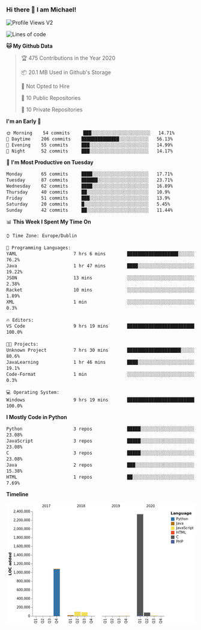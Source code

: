 ### Hi there 👋 I am Michael!

![Profile Views V2](https://komarev.com/ghpvc/?username=AppDevMichael)

<!--START_SECTION:waka-->
![Lines of code](https://img.shields.io/badge/From%20Hello%20World%20I%27ve%20Written-10.3%20million%20lines%20of%20code-blue)

**🐱 My Github Data** 

> 🏆 475 Contributions in the Year 2020
 > 
> 📦 20.1 MB Used in Github's Storage 
 > 
> 🚫 Not Opted to Hire
 > 
> 📜 10 Public Repositories
 > 
> 🔑 10 Private Repositories 

**I'm an Early 🐤** 

```text
🌞 Morning    54 commits     ███░░░░░░░░░░░░░░░░░░░░░░   14.71% 
🌆 Daytime    206 commits    ██████████████░░░░░░░░░░░   56.13% 
🌃 Evening    55 commits     ███░░░░░░░░░░░░░░░░░░░░░░   14.99% 
🌙 Night      52 commits     ███░░░░░░░░░░░░░░░░░░░░░░   14.17%

```
📅 **I'm Most Productive on Tuesday** 

```text
Monday       65 commits     ████░░░░░░░░░░░░░░░░░░░░░   17.71% 
Tuesday      87 commits     ██████░░░░░░░░░░░░░░░░░░░   23.71% 
Wednesday    62 commits     ████░░░░░░░░░░░░░░░░░░░░░   16.89% 
Thursday     40 commits     ██░░░░░░░░░░░░░░░░░░░░░░░   10.9% 
Friday       51 commits     ███░░░░░░░░░░░░░░░░░░░░░░   13.9% 
Saturday     20 commits     █░░░░░░░░░░░░░░░░░░░░░░░░   5.45% 
Sunday       42 commits     ██░░░░░░░░░░░░░░░░░░░░░░░   11.44%

```


📊 **This Week I Spent My Time On** 

```text
⌚︎ Time Zone: Europe/Dublin

💬 Programming Languages: 
YAML                     7 hrs 6 mins        ███████████████████░░░░░░   76.2% 
Java                     1 hr 47 mins        ████░░░░░░░░░░░░░░░░░░░░░   19.22% 
JSON                     13 mins             ░░░░░░░░░░░░░░░░░░░░░░░░░   2.38% 
Racket                   10 mins             ░░░░░░░░░░░░░░░░░░░░░░░░░   1.89% 
XML                      1 min               ░░░░░░░░░░░░░░░░░░░░░░░░░   0.3%

🔥 Editors: 
VS Code                  9 hrs 19 mins       █████████████████████████   100.0%

🐱‍💻 Projects: 
Unknown Project          7 hrs 30 mins       ████████████████████░░░░░   80.6% 
JavaLearning             1 hr 46 mins        ████░░░░░░░░░░░░░░░░░░░░░   19.1% 
Code-Format              1 min               ░░░░░░░░░░░░░░░░░░░░░░░░░   0.3%

💻 Operating System: 
Windows                  9 hrs 19 mins       █████████████████████████   100.0%

```

**I Mostly Code in Python** 

```text
Python                   3 repos             █████░░░░░░░░░░░░░░░░░░░░   23.08% 
JavaScript               3 repos             █████░░░░░░░░░░░░░░░░░░░░   23.08% 
C                        3 repos             █████░░░░░░░░░░░░░░░░░░░░   23.08% 
Java                     2 repos             ███░░░░░░░░░░░░░░░░░░░░░░   15.38% 
HTML                     1 repos             ██░░░░░░░░░░░░░░░░░░░░░░░   7.69%

```


**Timeline**

![Chart not found](https://github.com/AppDevMichael/AppDevMichael/blob/master/charts/bar_graph.png) 


<!--END_SECTION:waka-->


